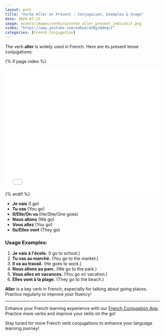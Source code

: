 ```yaml
---
layout: post
title: "Verbe Aller en Présent : Conjugaison, Exemples & Usage"
date: 2024-07-13
image: assets/images/verbs/a/verbe_aller_present_indicatif.png
video: "https://www.youtube.com/embed/aSBgJqNegvI"
categories: [French Conjugation]
---
```


The verb **aller** is widely used in French. Here are its present tense conjugations:

<!-- Video Embed Section -->
{% if page.video %}
<div class="video-embed">
  <iframe width="100%" height="400" src="{{ page.video | escape }}" frameborder="0" allowfullscreen></iframe>
</div>
{% endif %}

- **Je vais** (I go)
- **Tu vas** (You go)
- **Il/Elle/On va** (He/She/One goes)
- **Nous allons** (We go)
- **Vous allez** (You go)
- **Ils/Elles vont** (They go)

### Usage Examples:

1. **Je vais à l'école.** (I go to school.)
2. **Tu vas au marché.** (You go to the market.)
3. **Il va au travail.** (He goes to work.)
4. **Nous allons au parc.** (We go to the park.)
5. **Vous allez en vacances.** (You go on vacation.)
6. **Elles vont à la plage.** (They go to the beach.)

**Aller** is a key verb in French, especially for talking about going places. Practice regularly to improve your fluency!

---

Enhance your French learning experience with our [French Conjugation App]({{site.appStore.url}}). Practice more verbs and improve your skills on the go!

Stay tuned for more French verb conjugations to enhance your language learning journey!
